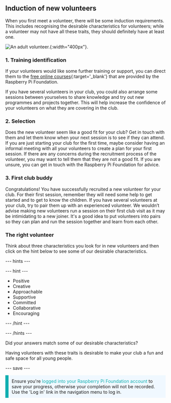 ## Induction of new volunteers

When you first meet a volunteer, there will be some induction requirements. This includes recognising the desirable characteristics for volunteers; while a volunteer may not have all these traits, they should definitely have at least one.

![An adult volunteer.](images/Safeguarding_Course_Assets_V2_Image31280x1933.png){:width="400px"}.
### 1. Training identification

If your volunteers would like some further training or support, you can direct them to the [free online courses](https://www.futurelearn.com/partners/raspberry-pi){:target='_blank'} that are provided by the Raspberry Pi Foundation.

If you have several volunteers in your club, you could also arrange some sessions between yourselves to share knowledge and try out new programmes and projects together. This will help increase the confidence of your volunteers on what they are covering in the club.

### 2. Selection

Does the new volunteer seem like a good fit for your club? Get in touch with them and let them know when your next session is to see if they can attend. If you are just starting your club for the first time, maybe consider having an informal meeting with all your volunteers to create a plan for your first session. If there are any concerns during the recruitment process of the volunteer, you may want to tell them that they are not a good fit. If you are unsure, you can get in touch with the Raspberry Pi Foundation for advice.

### 3. First club buddy

Congratulations! You have successfully recruited a new volunteer for your club. For their first session, remember they will need some help to get started and to get to know the children. If you have several volunteers at your club, try to pair them up with an experienced volunteer. We wouldn’t advise making new volunteers run a session on their first club visit as it may be intimidating to a new joiner. It's a good idea to put volunteers into pairs so they can plan and run the session together and learn from each other.

### The right volunteer

Think about three characteristics you look for in new volunteers and then click on the hint below to see some of our desirable characteristics.

--- hints ---

--- hint ---

* Positive
* Creative
* Approachable
* Supportive
* Committed
* Collaborative
* Encouraging

--- /hint ---

--- /hints ---

Did your answers match some of our desirable characteristics?

Having volunteers with these traits is desirable to make your club a fun and safe space for all young people.

--- save ---

<p style="border-left: solid; border-width:10px; border-color: #0faeb0; background-color: aliceblue; padding: 10px;">
Ensure you're <span style="color: #0faeb0">logged into your Raspberry Pi Foundation account</span> to save your progress, otherwise your completion will not be recorded. Use the 'Log in' link in the navigation menu to log in.
</p>
